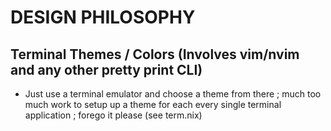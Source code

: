 # DESIGN PHILOSOPHY

## Terminal Themes / Colors (Involves vim/nvim and any other pretty print CLI)
- Just use a terminal emulator and choose a theme from there ; much too much work to setup up a theme for each every single terminal application ; forego it please (see term.nix)